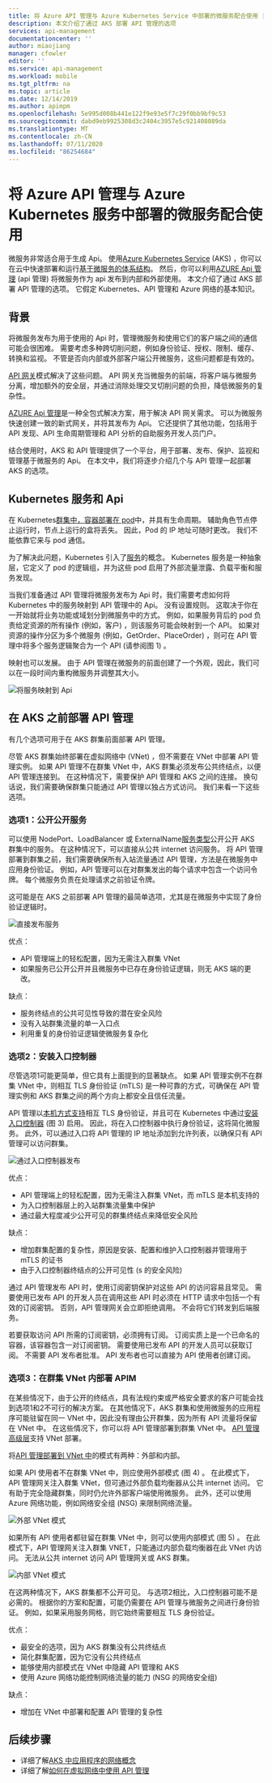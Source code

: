 ```yaml
---
title: 将 Azure API 管理与 Azure Kubernetes Service 中部署的微服务配合使用 |Microsoft Docs
description: 本文介绍了通过 AKS 部署 API 管理的选项
services: api-management
documentationcenter: ''
author: miaojiang
manager: cfowler
editor: ''
ms.service: api-management
ms.workload: mobile
ms.tgt_pltfrm: na
ms.topic: article
ms.date: 12/14/2019
ms.author: apimpm
ms.openlocfilehash: 5e995d008b441e122f9e93e5f7c29f0bb9bf9c53
ms.sourcegitcommit: dabd9eb9925308d3c2404c3957e5c921408089da
ms.translationtype: MT
ms.contentlocale: zh-CN
ms.lasthandoff: 07/11/2020
ms.locfileid: "86254684"
---
```

# <a name="use-azure-api-management-with-microservices-deployed-in-azure-kubernetes-service"></a>将 Azure API 管理与 Azure Kubernetes 服务中部署的微服务配合使用

微服务非常适合用于生成 Api。 使用[Azure Kubernetes Service](https://azure.microsoft.com/services/kubernetes-service/) (AKS) ，你可以在云中快速部署和运行[基于微服务的体系结构](/azure/architecture/guide/architecture-styles/microservices)。 然后，你可以利用[AZURE Api 管理](https://aka.ms/apimrocks) (api 管理) 将微服务作为 api 发布到内部和外部使用。 本文介绍了通过 AKS 部署 API 管理的选项。 它假定 Kubernetes、API 管理和 Azure 网络的基本知识。 

## <a name="background"></a>背景

将微服务发布为用于使用的 Api 时，管理微服务和使用它们的客户端之间的通信可能会很困难。 需要考虑多种跨切削问题，例如身份验证、授权、限制、缓存、转换和监视。 不管是否向内部或外部客户端公开微服务，这些问题都是有效的。 

[API 网关](/dotnet/architecture/microservices/architect-microservice-container-applications/direct-client-to-microservice-communication-versus-the-api-gateway-pattern)模式解决了这些问题。 API 网关充当微服务的前端，将客户端与微服务分离，增加额外的安全层，并通过消除处理交叉切削问题的负担，降低微服务的复杂性。 

[AZURE Api 管理](https://aka.ms/apimrocks)是一种全包式解决方案，用于解决 API 网关需求。 可以为微服务快速创建一致的新式网关，并将其发布为 Api。 它还提供了其他功能，包括用于 API 发现、API 生命周期管理和 API 分析的自助服务开发人员门户。

结合使用时，AKS 和 API 管理提供了一个平台，用于部署、发布、保护、监视和管理基于微服务的 Api。 在本文中，我们将逐步介绍几个与 API 管理一起部署 AKS 的选项。 

## <a name="kubernetes-services-and-apis"></a>Kubernetes 服务和 Api

在 Kubernetes[群集中，容器部署在 pod](https://kubernetes.io/docs/concepts/workloads/pods/pod/)中，并具有生命周期。 辅助角色节点停止运行时，节点上运行的盒将丢失。 因此，Pod 的 IP 地址可随时更改。 我们不能依靠它来与 pod 通信。 

为了解决此问题，Kubernetes 引入了[服务](https://kubernetes.io/docs/concepts/services-networking/service/)的概念。 Kubernetes 服务是一种抽象层，它定义了 pod 的逻辑组，并为这些 pod 启用了外部流量泄露、负载平衡和服务发现。 

当我们准备通过 API 管理将微服务发布为 Api 时，我们需要考虑如何将 Kubernetes 中的服务映射到 API 管理中的 Api。 没有设置规则。 这取决于你在一开始就将业务功能或域划分到微服务中的方式。 例如，如果服务背后的 pod 负责给定资源的所有操作 (例如，客户) ，则该服务可能会映射到一个 API。 如果对资源的操作分区为多个微服务 (例如，GetOrder、PlaceOrder) ，则可在 API 管理中将多个服务逻辑聚合为一个 API (请参阅图 1) 。 

映射也可以发展。 由于 API 管理在微服务的前面创建了一个外观，因此，我们可以在一段时间内重构微服务并调整其大小。 

![将服务映射到 Api](./media/api-management-aks/service-api-mapping.png)

## <a name="deploy-api-management-in-front-of-aks"></a>在 AKS 之前部署 API 管理

有几个选项可用于在 AKS 群集前面部署 API 管理。 

尽管 AKS 群集始终部署在虚拟网络中 (VNet) ，但不需要在 VNet 中部署 API 管理实例。 如果 API 管理不在群集 VNet 中，AKS 群集必须发布公共终结点，以便 API 管理连接到。 在这种情况下，需要保护 API 管理和 AKS 之间的连接。 换句话说，我们需要确保群集只能通过 API 管理以独占方式访问。 我们来看一下这些选项。 

### <a name="option-1-expose-services-publicly"></a>选项1：公开公开服务

可以使用 NodePort、LoadBalancer 或 ExternalName[服务类型](../aks/concepts-network.md)公开公开 AKS 群集中的服务。 在这种情况下，可以直接从公共 internet 访问服务。 将 API 管理部署到群集之前，我们需要确保所有入站流量通过 API 管理，方法是在微服务中应用身份验证。 例如，API 管理可以在对群集发出的每个请求中包含一个访问令牌。 每个微服务负责在处理请求之前验证令牌。 


这可能是在 AKS 之前部署 API 管理的最简单选项，尤其是在微服务中实现了身份验证逻辑时。 

![直接发布服务](./media/api-management-aks/direct.png)

优点：
* API 管理端上的轻松配置，因为无需注入群集 VNet
* 如果服务已公开公开并且微服务中已存在身份验证逻辑，则无 AKS 端的更改。

缺点：
* 服务终结点的公共可见性导致的潜在安全风险
* 没有入站群集流量的单一入口点
* 利用重复的身份验证逻辑使微服务复杂化

### <a name="option-2-install-an-ingress-controller"></a>选项2：安装入口控制器

尽管选项1可能更简单，但它具有上面提到的显著缺点。 如果 API 管理实例不在群集 VNet 中，则相互 TLS 身份验证 (mTLS) 是一种可靠的方式，可确保在 API 管理实例和 AKS 群集之间的两个方向上都安全且信任流量。 

API 管理以[本机方式支持](./api-management-howto-mutual-certificates.md)相互 TLS 身份验证，并且可在 Kubernetes 中通过[安装入口控制器](../aks/ingress-own-tls.md) (图 3) 启用。 因此，将在入口控制器中执行身份验证，这将简化微服务。 此外，可以通过入口将 API 管理的 IP 地址添加到允许列表，以确保只有 API 管理可以访问群集。  

 
![通过入口控制器发布](./media/api-management-aks/ingress-controller.png)


优点：
* API 管理端上的轻松配置，因为无需注入群集 VNet，而 mTLS 是本机支持的
* 为入口控制器层上的入站群集流量集中保护
* 通过最大程度减少公开可见的群集终结点来降低安全风险

缺点：
* 增加群集配置的复杂性，原因是安装、配置和维护入口控制器并管理用于 mTLS 的证书
* 由于入口控制器终结点的公开可见性 (s 的安全风险) 


通过 API 管理发布 API 时，使用订阅密钥保护对这些 API 的访问容易且常见。 需要使用已发布 API 的开发人员在调用这些 API 时必须在 HTTP 请求中包括一个有效的订阅密钥。 否则，API 管理网关会立即拒绝调用。 不会将它们转发到后端服务。

若要获取访问 API 所需的订阅密钥，必须拥有订阅。 订阅实质上是一个已命名的容器，该容器包含一对订阅密钥。 需要使用已发布 API 的开发人员可以获取订阅。 不需要 API 发布者批准。 API 发布者也可以直接为 API 使用者创建订阅。

### <a name="option-3-deploy-apim-inside-the-cluster-vnet"></a>选项3：在群集 VNet 内部署 APIM

在某些情况下，由于公开的终结点，具有法规约束或严格安全要求的客户可能会找到选项1和2不可行的解决方案。 在其他情况下，AKS 群集和使用微服务的应用程序可能驻留在同一 VNet 中，因此没有理由公开群集，因为所有 API 流量将保留在 VNet 中。 在这些情况下，你可以将 API 管理部署到群集 VNet 中。 [API 管理高级层](https://aka.ms/apimpricing)支持 VNet 部署。 

将[API 管理部署到 VNet 中](./api-management-using-with-vnet.md)的模式有两种：外部和内部。 

如果 API 使用者不在群集 VNet 中，则应使用外部模式 (图 4) 。 在此模式下，API 管理网关注入群集 VNet，但可通过外部负载均衡器从公共 internet 访问。 它有助于完全隐藏群集，同时仍允许外部客户端使用微服务。 此外，还可以使用 Azure 网络功能，例如网络安全组 (NSG) 来限制网络流量。

![外部 VNet 模式](./media/api-management-aks/vnet-external.png)

如果所有 API 使用者都驻留在群集 VNet 中，则可以使用内部模式 (图 5) 。 在此模式下，API 管理网关注入群集 VNET，只能通过内部负载均衡器在此 VNet 内访问。 无法从公共 internet 访问 API 管理网关或 AKS 群集。 

![内部 VNet 模式](./media/api-management-aks/vnet-internal.png)

 在这两种情况下，AKS 群集都不公开可见。 与选项2相比，入口控制器可能不是必需的。 根据你的方案和配置，可能仍需要在 API 管理与微服务之间进行身份验证。 例如，如果采用服务网格，则它始终需要相互 TLS 身份验证。 

优点：
* 最安全的选项，因为 AKS 群集没有公共终结点
* 简化群集配置，因为它没有公共终结点
* 能够使用内部模式在 VNet 中隐藏 API 管理和 AKS
* 使用 Azure 网络功能控制网络流量的能力 (NSG 的网络安全组) 

缺点：
* 增加在 VNet 中部署和配置 API 管理的复杂性

## <a name="next-steps"></a>后续步骤

* 详细了解[AKS 中应用程序的网络概念](../aks/concepts-network.md)
* 详细了解[如何在虚拟网络中使用 API 管理](./api-management-using-with-vnet.md)
